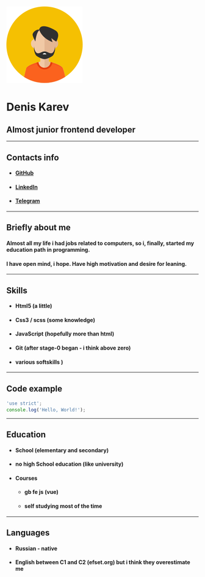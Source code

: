 # ![Avtarus](./img/ava.svg "Denis's Karev avatar")
# Denis Karev
## Almost junior frontend developer
---
## Contacts info
- #### [GitHub](https://github.com/DenisKarev "github link")
- #### [LinkedIn](https://www.linkedin.com/in/denis-karev-590764264/ "Linkedin link")
- #### [Telegram](https://t.me/Goofy_adun "TGram link")
---
## Briefly about me
#### Almost all my life i had jobs related to computers, so i, finally, started my education path in programming.
#### I have open mind, i hope. Have high motivation and desire for leaning.
---
## Skills
- #### Html5 (a little)
- #### Css3 / scss (some knowledge)
- #### JavaScript (hopefully more than html)
- #### Git (after stage-0 began - i think above zero)
- #### various softskills )
---
## Code example
```JavaScript
'use strict';
console.log('Hello, World!');
```
---
## Education
- #### School (elementary and secondary)
- #### no high School education (like university)
- #### Courses
    - #### gb fe js (vue)
    - #### self studying most of the time
---
## Languages
 - #### Russian - native
 - #### English between C1 and C2 (efset.org) but i think they overestimate me